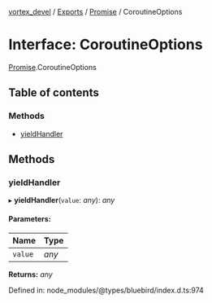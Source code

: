 [vortex_devel](../README.md) / [Exports](../modules.md) / [Promise](../modules/promise.md) / CoroutineOptions

# Interface: CoroutineOptions

[Promise](../modules/promise.md).CoroutineOptions

## Table of contents

### Methods

- [yieldHandler](promise.coroutineoptions.md#yieldhandler)

## Methods

### yieldHandler

▸ **yieldHandler**(`value`: *any*): *any*

#### Parameters:

Name | Type |
:------ | :------ |
`value` | *any* |

**Returns:** *any*

Defined in: node_modules/@types/bluebird/index.d.ts:974
